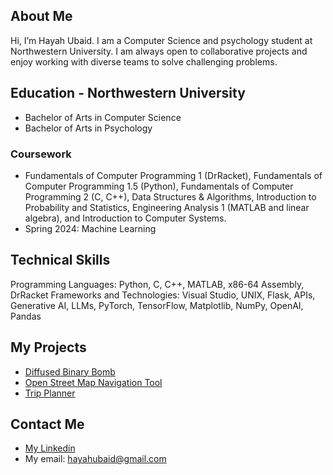 ## About Me
Hi, I’m Hayah Ubaid. I am a Computer Science and psychology student at Northwestern University. 
I am always open to collaborative projects and enjoy working with diverse teams to solve challenging problems. 

## Education - Northwestern University
- Bachelor of Arts in Computer Science
- Bachelor of Arts in Psychology
### Coursework
- Fundamentals of Computer Programming 1 (DrRacket), Fundamentals of Computer Programming 1.5 (Python), Fundamentals of Computer Programming 2 (C, C++), Data Structures & Algorithms, Introduction to Probability and Statistics, Engineering Analysis 1 (MATLAB and linear algebra), and Introduction to Computer Systems.
- Spring 2024: Machine Learning
## Technical Skills
Programming Languages: Python, C, C++, MATLAB, x86-64 Assembly, DrRacket
Frameworks and Technologies: Visual Studio, UNIX, Flask, APIs, Generative AI, LLMs, PyTorch, TensorFlow, Matplotlib, NumPy, OpenAI, Pandas

## My Projects
- [Diffused Binary Bomb](https://github.com/hayahubaid03/Diffused-Binary-Bomb)
- [Open Street Map Navigation Tool](https://github.com/hayahubaid03/OpenStreetMap-Navigation-tool)
- [Trip Planner](https://github.com/hayahubaid03/Trip-Planner)

## Contact Me
- [My Linkedin](https://www.linkedin.com/in/hayah-ubaid/)
- My email: hayahubaid@gmail.com
<!---
hayahubaid03/hayahubaid03 is a ✨ special ✨ repository because its `README.md` (this file) appears on your GitHub profile.
You can click the Preview link to take a look at your changes.
--->
